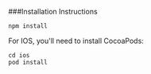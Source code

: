 ###Installation Instructions

```
npm install
```

For IOS, you'll need to install CocoaPods:
```
cd ios
pod install
```
